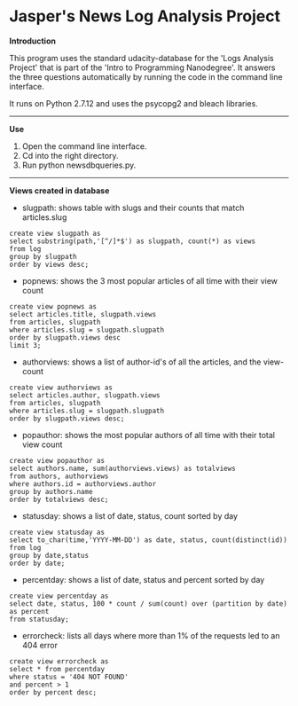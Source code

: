 Jasper's News Log Analysis Project
===================================

**Introduction**

This program uses the standard udacity-database for the 'Logs Analysis Project'
that is part of the 'Intro to Programming Nanodegree'. It answers the three
questions automatically by running the code in the command line interface.

It runs on Python 2.7.12 and uses the psycopg2 and bleach libraries.

---

**Use**
1. Open the command line interface.
2. Cd into the right directory.
3. Run python newsdbqueries.py.

---

**Views created in database**

- slugpath: shows table with slugs and their counts that match articles.slug
```psql
create view slugpath as
select substring(path,'[^/]*$') as slugpath, count(*) as views
from log
group by slugpath
order by views desc;
```

- popnews: shows the 3 most popular articles of all time with their view count
```psql
create view popnews as
select articles.title, slugpath.views
from articles, slugpath
where articles.slug = slugpath.slugpath
order by slugpath.views desc
limit 3;
```

- authorviews: shows a list of author-id's of all the articles, and the view-count
```psql
create view authorviews as
select articles.author, slugpath.views
from articles, slugpath
where articles.slug = slugpath.slugpath
order by slugpath.views desc;
```

- popauthor: shows the most popular authors of all time with their total view count
```psql
create view popauthor as
select authors.name, sum(authorviews.views) as totalviews
from authors, authorviews
where authors.id = authorviews.author
group by authors.name
order by totalviews desc;
```

- statusday: shows a list of date, status, count sorted by day
```psql
create view statusday as
select to_char(time,'YYYY-MM-DD') as date, status, count(distinct(id))
from log
group by date,status
order by date;
```

- percentday: shows a list of date, status and percent sorted by day
```psql
create view percentday as
select date, status, 100 * count / sum(count) over (partition by date) as percent
from statusday;
```

- errorcheck: lists all days where more than 1% of the requests led to an 404 error
```psql
create view errorcheck as
select * from percentday
where status = '404 NOT FOUND'
and percent > 1
order by percent desc;
```
